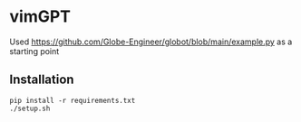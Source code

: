 # vimGPT
Used https://github.com/Globe-Engineer/globot/blob/main/example.py as a starting point

## Installation
```
pip install -r requirements.txt
./setup.sh
```
